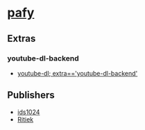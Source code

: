 # [pafy](https://pypi.org/project/pafy)


## Extras

### youtube-dl-backend
- [youtube-dl; extra=='youtube-dl-backend'](packages/y/youtube-dl.md)


## Publishers
- [ids1024](https://pypi.org/user/ids1024)
- [Ritiek](https://pypi.org/user/Ritiek)

